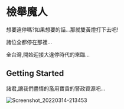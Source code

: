 # 檢舉魔人

想要違停嗎?如果想要的話...那就雙黃燈打下去吧!  
  
諸位全都停在那裡...  

全台灣,開始迎接大違停時代的來臨...  

## Getting Started

諸君,讓我們盡情的濫用寶貴的警政資源吧...  

![Screenshot_20220314-213453](https://user-images.githubusercontent.com/55621499/158183455-468a17ec-fe03-4b4e-8d4a-903eddf0aa32.png)
